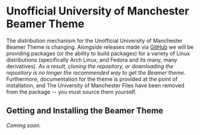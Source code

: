Unofficial University of Manchester Beamer Theme
================================================
The distribution mechanism for the Unofficial University of Manchester Beamer
Theme is changing.
Alongside releases made via [GitHub](https://github.com/AndrewMundy/unofficial-university-of-manchester-beamer/releases/) we will be providing packages (or
the ability to build packages) for a variety of Linux distributions
(specifically Arch Linux, and Fedora and its many, many derivatives).
_As a result, cloning the repository, or downloading the repository is no
longer the recommended way to get the Beamer theme._ Furthermore,
documentation for the theme is provided at the point of installation, and The
University of Manchester Files have been removed from the package -- you must
source them yourself.

Getting and Installing the Beamer Theme
---------------------------------------
_Coming soon._
